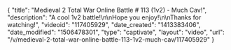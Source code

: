 {
    "title": "Medieval 2 Total War Online Battle # 113 (1v2) - Much Cav!",
    "description": "A cool 1v2 battle!\n\nHope you enjoy!\n\nThanks for watching!",
    "videoid": "117405929",
    "date_created": "1413383406",
    "date_modified": "1506478301",
    "type": "captivate",
    "layout": "video",
    "url": "\/v\/medieval-2-total-war-online-battle-113-1v2-much-cav\/117405929"
}